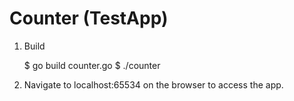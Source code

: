 Counter (TestApp)
=================

1) Build

    $ go build counter.go
    $ ./counter


2) Navigate to localhost:65534 on the browser to access the app.
